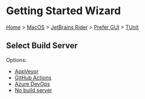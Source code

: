 # Getting Started Wizard

[Home](/docs/wiz/readme.md) > [MacOS](MacOS.md) > [JetBrains Rider](MacOS_Rider.md) > [Prefer GUI](MacOS_Rider_Gui.md) > [TUnit](MacOS_Rider_Gui_TUnit.md)

## Select Build Server

Options:
 * [AppVeyor](MacOS_Rider_Gui_TUnit_AppVeyor.md)
 * [GitHub Actions](MacOS_Rider_Gui_TUnit_GitHubActions.md)
 * [Azure DevOps](MacOS_Rider_Gui_TUnit_AzureDevOps.md)
 * [No build server](MacOS_Rider_Gui_TUnit_None.md)
